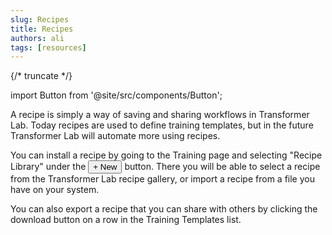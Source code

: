 ```yaml
---
slug: Recipes
title: Recipes
authors: ali
tags: [resources]
---
```

{/* truncate */}

import Button from '@site/src/components/Button';

A recipe is simply a way of saving and sharing workflows in Transformer Lab. 
Today recipes are used to define training templates, but in the future Transformer Lab will automate more using recipes.

You can install a recipe by going to the Training page and selecting "Recipe Library" under the <Button>+ New</Button> button.
There you will be able to select a recipe from the Transformer Lab recipe gallery,
or import a recipe from a file you have on your system.

You can also export a recipe that you can share with others by clicking the download button on a row in the Training Templates list.
